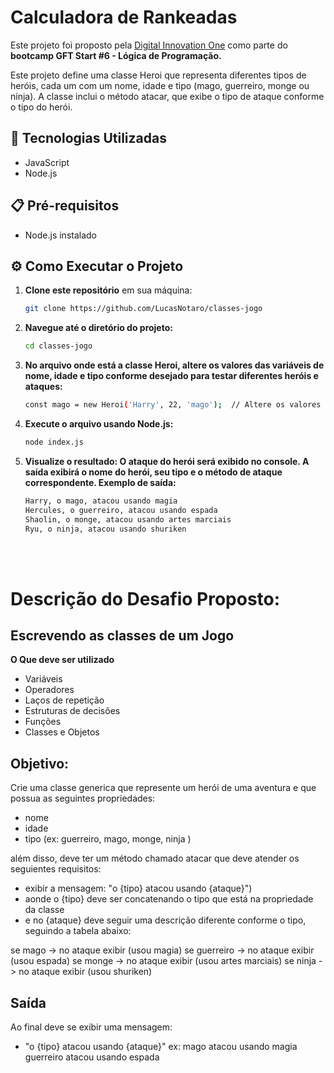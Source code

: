 # Calculadora de Rankeadas
Este projeto foi proposto pela [Digital Innovation One](https://www.dio.me/) como parte do **bootcamp GFT Start #6 - Lógica de Programação.**

Este projeto define uma classe Heroi que representa diferentes tipos de heróis, cada um com um nome, idade e tipo (mago, guerreiro, monge ou ninja). A classe inclui o método atacar, que exibe o tipo de ataque conforme o tipo do herói.

## 🚀 Tecnologias Utilizadas
- JavaScript
- Node.js

## 📋 Pré-requisitos
- Node.js instalado

## ⚙️ Como Executar o Projeto
1. **Clone este repositório** em sua máquina:
   ```bash
   git clone https://github.com/LucasNotaro/classes-jogo
   ```
2. **Navegue até o diretório do projeto:**
    ```bash
    cd classes-jogo
    ```
3. **No arquivo onde está a classe Heroi, altere os valores das variáveis de nome, idade e tipo conforme desejado para testar diferentes heróis e ataques:**
    ```bash
    const mago = new Heroi('Harry', 22, 'mago');  // Altere os valores conforme desejado
    ```

3. **Execute o arquivo usando Node.js:**
    ```bash
    node index.js
    ```
4. **Visualize o resultado: O ataque do herói será exibido no console. A saída exibirá o nome do herói, seu tipo e o método de ataque correspondente. Exemplo de saída:**
    ```bash
    Harry, o mago, atacou usando magia
    Hercules, o guerreiro, atacou usando espada
    Shaolin, o monge, atacou usando artes marciais
    Ryu, o ninja, atacou usando shuriken
    ```

<br><br>
# Descrição do Desafio Proposto:
## Escrevendo as classes de um Jogo

**O Que deve ser utilizado**

- Variáveis
- Operadores
- Laços de repetição
- Estruturas de decisões
- Funções
- Classes e Objetos

## Objetivo:

Crie uma classe generica que represente um herói de uma aventura e que possua as seguintes propriedades:

- nome
- idade
- tipo (ex: guerreiro, mago, monge, ninja )

além disso, deve ter um método chamado atacar que deve atender os seguientes requisitos:

- exibir a mensagem: "o {tipo} atacou usando {ataque}")
- aonde o {tipo} deve ser concatenando o tipo que está na propriedade da classe
- e no {ataque} deve seguir uma descrição diferente conforme o tipo, seguindo a tabela abaixo:

se mago -> no ataque exibir (usou magia)
se guerreiro -> no ataque exibir (usou espada)
se monge -> no ataque exibir (usou artes marciais)
se ninja -> no ataque exibir (usou shuriken)

## Saída

Ao final deve se exibir uma mensagem:

- "o {tipo} atacou usando {ataque}"
  ex: mago atacou usando magia
  guerreiro atacou usando espada